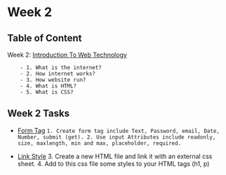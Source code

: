 # Week 2

## Table of Content
  
  Week 2: [Introduction To Web Technology](https://github.com/x39OME/Ustudy-Application-Development-Camp/tree/main/Week%202/Content)
  
        - 1. What is the internet?
        - 2. How internet works?
        - 3. How website run?
        - 4. What is HTML?
        - 5. What is CSS?


## Week 2 Tasks

- [Form Tag](https://github.com/x39OME/Ustudy-Application-Development-Camp/tree/main/Week%202/Task%202/form)
            ```
                1. Create form tag include Text, Password, email, Date, Number, submit (get).
                2. Use input Attributes include readonly, size, maxlength, min and max, placeholder, required.
            ```
  
- [Link Style](https://github.com/x39OME/Ustudy-Application-Development-Camp/tree/main/Week%202/Task%202/link-css)
                3. Create a new HTML file and link it with an external css sheet.
                4. Add to this css file some styles to your HTML tags (h1, p)
